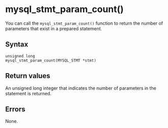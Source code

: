 mysql_stmt_param_count() 
=============================================

You can call the `mysql_stmt_param_count()` function to return the number of parameters that exist in a prepared statement. 

Syntax 
---------------------------

```unknow
unsigned long
mysql_stmt_param_count(MYSQL_STMT *stmt)
```



Return values 
----------------------------------

An unsigned long integer that indicates the number of parameters in the statement is returned.

Errors 
---------------------------

None.
